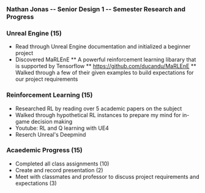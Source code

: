 ### Nathan Jonas -- Senior Design 1 -- Semester Research and Progress

### Unreal Engine (15)
* Read through Unreal Engine documentation and initialized a beginner project
* Discovered MaRLEnE
** A powerful reinforcement learning libarary that is supported by Tensorflow
** https://github.com/ducandu/MaRLEnE
** Walked through a few of their given examples to build expectations for our project requirements

### Reinforcement Learning (15)
* Researched RL by reading over 5 academic papers on the subject
* Walked through hypothetical RL instances to prepare my mind for in-game decision making
* Youtube: RL and Q learning with UE4
* Reserch Unreal's Deepmind

### Acaedemic Progress (15)
* Completed all class assignments (10)
* Create and record presentation (2)
* Meet with classmates and professor to discuss project requirements and expectations (3)


